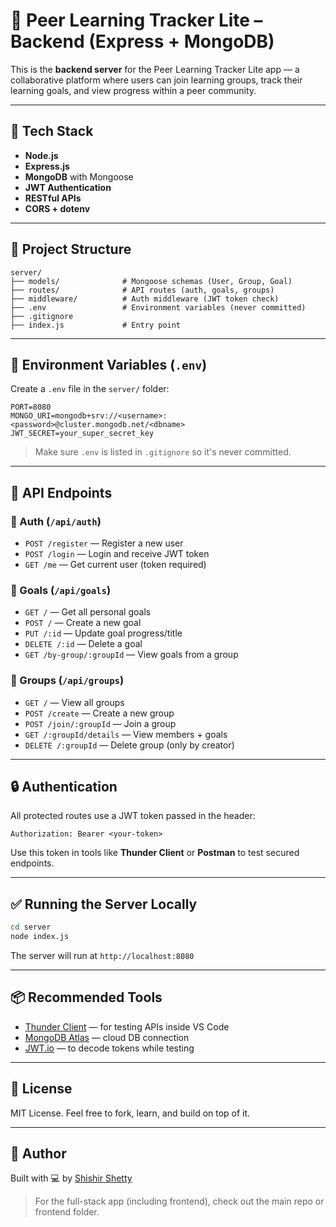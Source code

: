 # 🧠 Peer Learning Tracker Lite – Backend (Express + MongoDB)

This is the **backend server** for the Peer Learning Tracker Lite app — a collaborative platform where users can join learning groups, track their learning goals, and view progress within a peer community.

---

## 🚀 Tech Stack

- **Node.js**
- **Express.js**
- **MongoDB** with Mongoose
- **JWT Authentication**
- **RESTful APIs**
- **CORS + dotenv**

---

## 📁 Project Structure

```
server/
├── models/              # Mongoose schemas (User, Group, Goal)
├── routes/              # API routes (auth, goals, groups)
├── middleware/          # Auth middleware (JWT token check)
├── .env                 # Environment variables (never committed)
├── .gitignore
├── index.js             # Entry point
```

---

## 🔐 Environment Variables (`.env`)

Create a `.env` file in the `server/` folder:

```env
PORT=8080
MONGO_URI=mongodb+srv://<username>:<password>@cluster.mongodb.net/<dbname>
JWT_SECRET=your_super_secret_key
```

> Make sure `.env` is listed in `.gitignore` so it's never committed.

---

## 🧪 API Endpoints

### 📌 Auth (`/api/auth`)
- `POST /register` — Register a new user
- `POST /login` — Login and receive JWT token
- `GET /me` — Get current user (token required)

### 📌 Goals (`/api/goals`)
- `GET /` — Get all personal goals
- `POST /` — Create a new goal
- `PUT /:id` — Update goal progress/title
- `DELETE /:id` — Delete a goal
- `GET /by-group/:groupId` — View goals from a group

### 📌 Groups (`/api/groups`)
- `GET /` — View all groups
- `POST /create` — Create a new group
- `POST /join/:groupId` — Join a group
- `GET /:groupId/details` — View members + goals
- `DELETE /:groupId` — Delete group (only by creator)

---

## 🔒 Authentication

All protected routes use a JWT token passed in the header:

```
Authorization: Bearer <your-token>
```

Use this token in tools like **Thunder Client** or **Postman** to test secured endpoints.

---

## ✅ Running the Server Locally

```bash
cd server
node index.js

```

The server will run at `http://localhost:8080`

---

## 📦 Recommended Tools

- [Thunder Client](https://www.thunderclient.com/) — for testing APIs inside VS Code
- [MongoDB Atlas](https://www.mongodb.com/cloud/atlas) — cloud DB connection
- [JWT.io](https://jwt.io/) — to decode tokens while testing

---

## 📜 License

MIT License. Feel free to fork, learn, and build on top of it.

---

## 🙌 Author

Built with 💻 by [Shishir Shetty](https://github.com/shishirshetty77)

> For the full-stack app (including frontend), check out the main repo or frontend folder.
